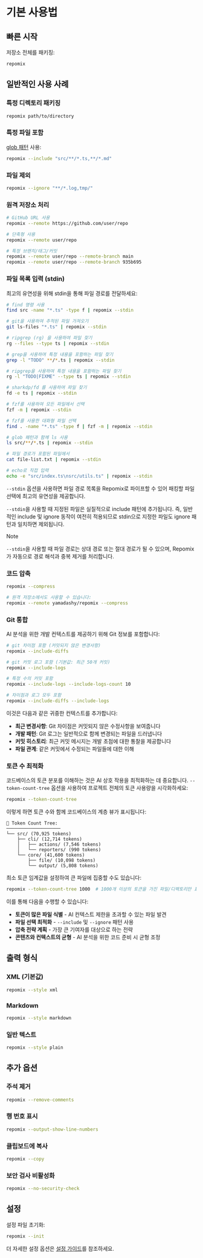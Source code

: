 # 기본 사용법

## 빠른 시작

저장소 전체를 패키징:
```bash
repomix
```

## 일반적인 사용 사례

### 특정 디렉토리 패키징
```bash
repomix path/to/directory
```

### 특정 파일 포함
[glob 패턴](https://github.com/mrmlnc/fast-glob?tab=readme-ov-file#pattern-syntax) 사용:
```bash
repomix --include "src/**/*.ts,**/*.md"
```

### 파일 제외
```bash
repomix --ignore "**/*.log,tmp/"
```

### 원격 저장소 처리
```bash
# GitHub URL 사용
repomix --remote https://github.com/user/repo

# 단축형 사용
repomix --remote user/repo

# 특정 브랜치/태그/커밋
repomix --remote user/repo --remote-branch main
repomix --remote user/repo --remote-branch 935b695
```

### 파일 목록 입력 (stdin)

최고의 유연성을 위해 stdin을 통해 파일 경로를 전달하세요:

```bash
# find 명령 사용
find src -name "*.ts" -type f | repomix --stdin

# git을 사용하여 추적된 파일 가져오기
git ls-files "*.ts" | repomix --stdin

# ripgrep (rg) 을 사용하여 파일 찾기
rg --files --type ts | repomix --stdin

# grep을 사용하여 특정 내용을 포함하는 파일 찾기
grep -l "TODO" **/*.ts | repomix --stdin

# ripgrep을 사용하여 특정 내용을 포함하는 파일 찾기
rg -l "TODO|FIXME" --type ts | repomix --stdin

# sharkdp/fd 를 사용하여 파일 찾기
fd -e ts | repomix --stdin

# fzf를 사용하여 모든 파일에서 선택
fzf -m | repomix --stdin

# fzf를 사용한 대화형 파일 선택
find . -name "*.ts" -type f | fzf -m | repomix --stdin

# glob 패턴과 함께 ls 사용
ls src/**/*.ts | repomix --stdin

# 파일 경로가 포함된 파일에서
cat file-list.txt | repomix --stdin

# echo로 직접 입력
echo -e "src/index.ts\nsrc/utils.ts" | repomix --stdin
```

`--stdin` 옵션을 사용하면 파일 경로 목록을 Repomix로 파이프할 수 있어 패킹할 파일 선택에 최고의 유연성을 제공합니다.

`--stdin`을 사용할 때 지정된 파일은 실질적으로 include 패턴에 추가됩니다. 즉, 일반적인 include 및 ignore 동작이 여전히 적용되므로 stdin으로 지정한 파일도 ignore 패턴과 일치하면 제외됩니다.

> [!NOTE]
> `--stdin`을 사용할 때 파일 경로는 상대 경로 또는 절대 경로가 될 수 있으며, Repomix가 자동으로 경로 해석과 중복 제거를 처리합니다.

### 코드 압축

```bash
repomix --compress

# 원격 저장소에서도 사용할 수 있습니다:
repomix --remote yamadashy/repomix --compress
```

### Git 통합

AI 분석을 위한 개발 컨텍스트를 제공하기 위해 Git 정보를 포함합니다:

```bash
# git 차이점 포함 (커밋되지 않은 변경사항)
repomix --include-diffs

# git 커밋 로그 포함 (기본값: 최근 50개 커밋)
repomix --include-logs

# 특정 수의 커밋 포함
repomix --include-logs --include-logs-count 10

# 차이점과 로그 모두 포함
repomix --include-diffs --include-logs
```

이것은 다음과 같은 귀중한 컨텍스트를 추가합니다:
- **최근 변경사항**: Git 차이점은 커밋되지 않은 수정사항을 보여줍니다
- **개발 패턴**: Git 로그는 일반적으로 함께 변경되는 파일을 드러냅니다
- **커밋 히스토리**: 최근 커밋 메시지는 개발 초점에 대한 통찰을 제공합니다
- **파일 관계**: 같은 커밋에서 수정되는 파일들에 대한 이해

### 토큰 수 최적화

코드베이스의 토큰 분포를 이해하는 것은 AI 상호 작용을 최적화하는 데 중요합니다. `--token-count-tree` 옵션을 사용하여 프로젝트 전체의 토큰 사용량을 시각화하세요:

```bash
repomix --token-count-tree
```

이렇게 하면 토큰 수와 함께 코드베이스의 계층 뷰가 표시됩니다:

```
🔢 Token Count Tree:
────────────────────
└── src/ (70,925 tokens)
    ├── cli/ (12,714 tokens)
    │   ├── actions/ (7,546 tokens)
    │   └── reporters/ (990 tokens)
    └── core/ (41,600 tokens)
        ├── file/ (10,098 tokens)
        └── output/ (5,808 tokens)
```

최소 토큰 임계값을 설정하여 큰 파일에 집중할 수도 있습니다:

```bash
repomix --token-count-tree 1000  # 1000개 이상의 토큰을 가진 파일/디렉토리만 표시
```

이를 통해 다음을 수행할 수 있습니다:
- **토큰이 많은 파일 식별** - AI 컨텍스트 제한을 초과할 수 있는 파일 발견
- **파일 선택 최적화** - `--include` 및 `--ignore` 패턴 사용
- **압축 전략 계획** - 가장 큰 기여자를 대상으로 하는 전략
- **콘텐츠와 컨텍스트의 균형** - AI 분석을 위한 코드 준비 시 균형 조정

## 출력 형식

### XML (기본값)
```bash
repomix --style xml
```

### Markdown
```bash
repomix --style markdown
```

### 일반 텍스트
```bash
repomix --style plain
```

## 추가 옵션

### 주석 제거
```bash
repomix --remove-comments
```

### 행 번호 표시
```bash
repomix --output-show-line-numbers
```

### 클립보드에 복사
```bash
repomix --copy
```

### 보안 검사 비활성화
```bash
repomix --no-security-check
```

## 설정

설정 파일 초기화:
```bash
repomix --init
```

더 자세한 설정 옵션은 [설정 가이드](/ko/guide/configuration)를 참조하세요.
